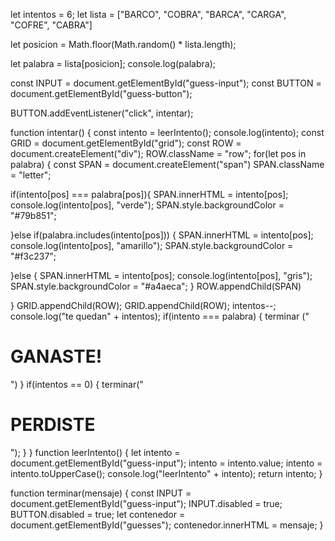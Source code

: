 let intentos = 6;
let lista = ["BARCO", "COBRA", "BARCA", "CARGA", "COFRE", "CABRA"]

let posicion = Math.floor(Math.random() * lista.length);

let palabra = lista[posicion];
console.log(palabra);

const INPUT = document.getElementById("guess-input");
const BUTTON = document.getElementById("guess-button");

BUTTON.addEventListener("click", intentar);

function intentar() {
const intento = leerIntento();
console.log(intento);
const GRID = document.getElementById("grid");
const ROW = document.createElement("div");
ROW.className = "row";
for(let pos in palabra) {
    const SPAN = document.createElement("span")
    SPAN.className = "letter";



if(intento[pos] === palabra[pos]){
    SPAN.innerHTML = intento[pos];
    console.log(intento[pos], "verde");
SPAN.style.backgroundColor = "#79b851";

}else if(palabra.includes(intento[pos])) {
    SPAN.innerHTML = intento[pos];
    console.log(intento[pos], "amarillo");
    SPAN.style.backgroundColor = "#f3c237";

}else {
    SPAN.innerHTML = intento[pos];
    console.log(intento[pos], "gris");
    SPAN.style.backgroundColor = "#a4aeca";
}
ROW.appendChild(SPAN)

} 
GRID.appendChild(ROW);
GRID.appendChild(ROW);
intentos--;
console.log("te quedan" + intentos);
if(intento === palabra) {
    terminar ("<h1>GANASTE!</h1>")
} 
if(intentos == 0) {
    terminar("<h1>PERDISTE</h1>");
}
} 
function leerIntento() {
    let intento = document.getElementById("guess-input");
    intento = intento.value;
    intento = intento.toUpperCase();
    console.log("leerIntento" + intento);
    return intento;
}

function terminar(mensaje) {
    const INPUT = document.getElementById("guess-input");
    INPUT.disabled = true;
    BUTTON.disabled = true;
    let contenedor = document.getElementById("guesses");
    contenedor.innerHTML = mensaje;
}
